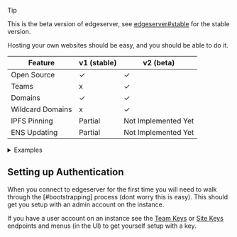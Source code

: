 > [!tip]
> This is the beta version of edgeserver, see [edgeserver#stable](https://github.com/v3xlabs/edgeserver/tree/stable) for the stable version.

Hosting your own websites should be easy, and you should be able to do it.

| Feature          | v1 (stable) | v2 (beta)           |
| ---------------- | ----------- | ------------------- |
| Open Source      | ✓           | ✓                   |
| Teams            | x           | ✓                   |
| Domains          | ✓           | ✓                   |
| Wildcard Domains | x           | ✓                   |
| IPFS Pinning     | Partial     | Not Implemented Yet |
| ENS Updating     | Partial     | Not Implemented Yet |

<details>
    <summary>Examples</summary>
    You lost the game.
</details>

## Setting up Authentication

When you connect to edgeserver for the first time you will need to walk through the [#bootstrapping] process (dont worry this is easy).
This should get you setup with an admin account on the instance.

If you have a user account on an instance see the [Team Keys]() or [Site Keys]() endpoints and menus (in the UI) to get yourself setup with a key.
